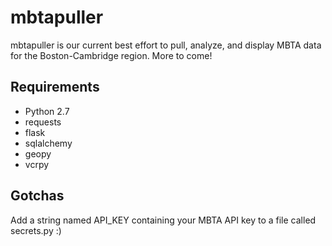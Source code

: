 # mbtapuller
mbtapuller is our current best effort to pull, analyze, and display MBTA data for the Boston-Cambridge region. More to come!

## Requirements
- Python 2.7
- requests
- flask
- sqlalchemy
- geopy
- vcrpy

## Gotchas
Add a string named API_KEY containing your MBTA API key to a file called secrets.py :)
